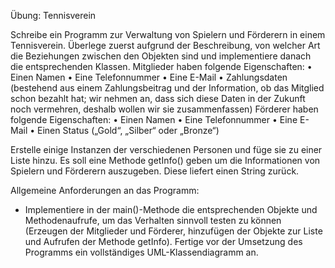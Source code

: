 Übung: Tennisverein

Schreibe ein Programm zur Verwaltung von Spielern und Förderern in einem Tennisverein.
Überlege zuerst aufgrund der Beschreibung, von welcher Art die Beziehungen zwischen den Objekten sind und implementiere danach die entsprechenden Klassen.
Mitglieder haben folgende Eigenschaften:
•	Einen Namen
•	Eine Telefonnummer
•	Eine E-Mail
•	Zahlungsdaten (bestehend aus einem Zahlungsbeitrag und der Information, ob das Mitglied schon bezahlt hat; wir nehmen an, dass sich diese Daten in der Zukunft noch vermehren, deshalb wollen wir sie zusammenfassen)
Förderer haben folgende Eigenschaften:
•	Einen Namen
•	Eine Telefonnummer
•	Eine E-Mail
•	Einen Status („Gold“, „Silber“ oder „Bronze“)

Erstelle einige Instanzen der verschiedenen Personen und füge sie zu einer Liste hinzu.
Es soll eine Methode getInfo() geben um die Informationen von Spielern und Förderern auszugeben. Diese liefert einen String zurück.

Allgemeine Anforderungen an das Programm:
-	Implementiere in der main()-Methode die entsprechenden Objekte und Methodenaufrufe, um das Verhalten sinnvoll testen zu können (Erzeugen der Mitglieder und Förderer, hinzufügen der Objekte zur Liste und Aufrufen der Methode getInfo).
Fertige vor der Umsetzung des Programms ein vollständiges UML-Klassendiagramm an.
